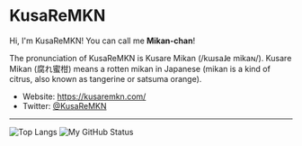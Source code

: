 KusaReMKN
=========

Hi, I'm KusaReMKN!
You can call me **Mikan-chan**!

The pronunciation of KusaReMKN is Kusare Mikan (/kɯsaɺe mikaɴ/).
Kusare Mikan (腐れ蜜柑) means a rotten mikan in Japanese
(mikan is a kind of citrus, also known as tangerine or satsuma orange).

- Website: https://kusaremkn.com/
- Twitter: [@KusaReMKN](https://twitter.com/KusaReMKN)

- - - - -

![Top Langs](https://github-readme-stats.vercel.app/api/top-langs/?username=KusaReMKN&theme=dark)
![My GitHub Status](https://github-readme-stats.vercel.app/api?username=KusaReMKN&show_icons=true&theme=dark&count_private=true&line_height=40)
